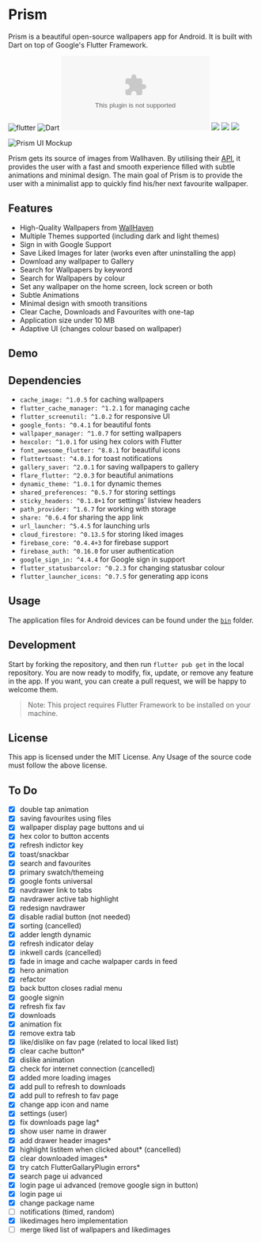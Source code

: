 # Prism

Prism is a beautiful open-source wallpapers app for Android. It is built with Dart on top of Google's Flutter Framework.

![flutter](https://img.shields.io/badge/Flutter-Framework-brightgreen?logo=flutter)
![Dart](https://img.shields.io/badge/Dart-Language-blue?logo=dart)
![](https://img.shields.io/github/size/LiquidatorCoder/Prism/bin/app-x86_64-release.apk)
![](https://img.shields.io/github/v/release/LiquidatorCoder/Prism)
![](https://img.shields.io/github/license/LiquidatorCoder/Prism)
![](https://img.shields.io/scrutinizer/quality/g/LiquidatorCoder/Prism)


![Prism UI Mockup](demo/Prism_Mockup.jpg)

Prism gets its source of images from Wallhaven. By utilising their [API](https://wallhaven.cc/help/api), it provides the user with a fast and smooth experience filled with subtle animations and minimal design. The main goal of Prism is to provide the user with a minimalist app to quickly find his/her next favourite wallpaper.

## Features

- High-Quality Wallpapers from [WallHaven](https://wallhaven.cc/help/api)
- Multiple Themes supported (including dark and light themes)
- Sign in with Google Support
- Save Liked Images for later (works even after uninstalling the app)
- Download any wallpaper to Gallery
- Search for Wallpapers by keyword
- Search for Wallpapers by colour
- Set any wallpaper on the home screen, lock screen or both
- Subtle Animations
- Minimal design with smooth transitions
- Clear Cache, Downloads and Favourites with one-tap
- Application size under 10 MB
- Adaptive UI (changes colour based on wallpaper)

## Demo


## Dependencies

- `cache_image: ^1.0.5` for caching wallpapers
- `flutter_cache_manager: ^1.2.1` for managing cache
- `flutter_screenutil: ^1.0.2` for responsive UI
- `google_fonts: ^0.4.1` for beautiful fonts
- `wallpaper_manager: ^1.0.7` for setting wallpapers
- `hexcolor: ^1.0.1` for using hex colors with Flutter
- `font_awesome_flutter: ^8.8.1` for beautiful icons
- `fluttertoast: ^4.0.1` for toast notifications
- `gallery_saver: ^2.0.1` for saving wallpapers to gallery
- `flare_flutter: ^2.0.3` for beautiful animations
- `dynamic_theme: ^1.0.1` for dynamic themes
- `shared_preferences: ^0.5.7` for storing settings
- `sticky_headers: ^0.1.8+1` for settings' listview headers
- `path_provider: ^1.6.7` for working with storage
- `share: ^0.6.4` for sharing the app link
- `url_launcher: ^5.4.5` for launching urls
- `cloud_firestore: ^0.13.5` for storing liked images
- `firebase_core: ^0.4.4+3` for firebase support
- `firebase_auth: ^0.16.0` for user authentication
- `google_sign_in: ^4.4.4` for Google sign in support
- `flutter_statusbarcolor: ^0.2.3` for changing statusbar colour
- `flutter_launcher_icons: ^0.7.5` for generating app icons

## Usage

The application files for Android devices can be found under the [`bin`](https://github.com/LiquidatorCoder/Prism/tree/master/bin) folder.

## Development

Start by forking the repository, and then run `flutter pub get` in the local repository. You are now ready to modify, fix, update, or remove any feature in the app. If you want, you can create a pull request, we will be happy to welcome them.
>Note: This project requires Flutter Framework to be installed on your machine.

## License

This app is licensed under the MIT License.
Any Usage of the source code must follow the above license.

## To Do

- [x] double tap animation
- [x] saving favourites using files
- [x] wallpaper display page buttons and ui
- [x] hex color to button accents
- [x] refresh indictor key
- [x] toast/snackbar
- [x] search and favourites
- [x] primary swatch/themeing
- [x] google fonts universal
- [x] navdrawer link to tabs
- [x] navdrawer active tab highlight
- [x] redesign navdrawer
- [x] disable radial button (not needed)
- [x] sorting (cancelled)
- [x] adder length dynamic
- [x] refresh indicator delay
- [x] inkwell cards (cancelled)
- [x] fade in image and cache walpaper cards in feed
- [x] hero animation
- [x] refactor
- [x] back button closes radial menu
- [x] google signin
- [x] refresh fix fav
- [x] downloads
- [x] animation fix
- [x] remove extra tab
- [x] like/dislike on fav page (related to local liked list)
- [x] clear cache button*
- [x] dislike animation
- [x] check for internet connection (cancelled)
- [x] added more loading images
- [x] add pull to refresh to downloads
- [x] add pull to refresh to fav page
- [x] change app icon and name
- [x] settings (user)
- [x] fix downloads page lag*
- [x] show user name in drawer
- [x] add drawer header images*
- [x] highlight listitem when clicked about* (cancelled)
- [x] clear downloaded images*
- [x] try catch FlutterGallaryPlugin errors*
- [x] search page ui advanced
- [x] login page ui advanced (remove google sign in button)
- [x] login page ui
- [x] change package name
- [ ] notifications (timed, random)
- [x] likedimages hero implementation
- [ ] merge liked list of wallpapers and likedimages

